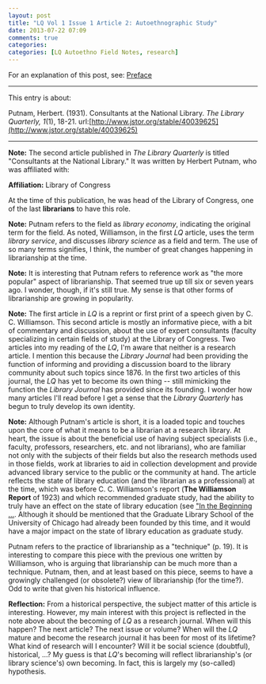 ```yaml
---
layout: post
title: "LQ Vol 1 Issue 1 Article 2: Autoethnographic Study"
date: 2013-07-22 07:09
comments: true
categories: 
categories: [LQ Autoethno Field Notes, research]
---
```


For an explanation of this post, see:
[Preface](/blog/2013/08/14/lq-autoethnography-research-journal-preface/)

---

This entry is about:

Putnam, Herbert. (1931). Consultants at the National Library. *The
Library Quarterly, 1*(1), 18-21.
url:[http://www.jstor.org/stable/40039625](http://www.jstor.org/stable/40039625)

---

**Note:** The second article published in *The Library Quarterly*
is titled "Consultants at the National Library." It was written by
Herbert Putnam, who was affiliated with:

**Affiliation:** Library of Congress

At the time of this publication, he was head of the Library of
Congress, one of the last **librarians** to have this role.

**Note:** Putnam refers to the field as *library economy*,
indicating the original term for the field. As noted, Williamson,
in the first *LQ* article, uses the term *library service*, and
discusses *library science* as a field and term. The use of so
many terms signifies, I think, the number of great changes
happening in librarianship at the time.

**Note:** It is interesting that Putnam refers to reference work
as "the more popular" aspect of librarianship. That seemed true up
till six or seven years ago. I wonder, though, if it's still true.
My sense is that other forms of librarianship are growing in
popularity.

**Note:** The first article in *LQ* is a reprint or first print of
a speech given by C. C. Williamson. This second article is mostly
an informative piece, with a bit of commentary and discussion,
about the use of expert consultants (faculty specializing in
certain fields of study) at the Library of Congress. Two articles
into my reading of the *LQ*, I'm aware that neither is a research
article. I mention this because the *Library Journal* had been
providing the function of informing and providing a discussion
board to the library community about such topics since 1876. In
the first two articles of this journal, the *LQ* has yet to become
its own thing -- still mimicking the function the *Library
Journal* has provided since its founding. I wonder how many
articles I'll read before I get a sense that the *Library
Quarterly* has begun to truly develop its own identity.

**Note:** Although Putnam's article is short, it is a loaded topic
and touches upon the core of what it means to be a librarian at a
research library. At heart, the issue is about the beneficial use
of having subject specialists (i.e., faculty, professors,
researchers, etc. and not librarians), who are familiar not only
with the subjects of their fields but also the research methods
used in those fields, work at libraries to aid in collection
development and provide advanced library service to the public or
the community at hand. The article reflects the state of library
education (and the librarian as a professional) at the time, which
was before C. C. Williamson's report (**The Williamson Report** of
1923) and which recommended graduate study, had the ability to
truly have an effect on the state of library education (see ["In
the Beginning
...](http://www.ala.org/offices/hrdr/librarysupportstaff/history_of_library_support_staff).
Although it should be mentioned that the Graduate Library School
of the University of Chicago had already been founded by this
time, and it would have a major impact on the state of library
education as graduate study.

Putnam refers to the practice of librarianship as a "technique"
(p. 19). It is interesting to compare this piece with the previous
one written by Williamson, who is arguing that librarianship can
be much more than a technique. Putnam, then, and at least based on
this piece, seems to have a growingly challenged (or obsolete?)
view of librarianship (for the time?). Odd to write that given his
historical influence.

**Reflection:** From a historical perspective, the subject matter
of this article is interesting. However, my main interest with
this project is reflected in the note above about the becoming of
*LQ* as a research journal. When will this happen? The next
article? The next issue or volume? When will the *LQ* mature and
become the research journal it has been for most of its lifetime?
What kind of research will I encounter? Will it be social science
(doubtful), historical, ...? My guess is that *LQ*'s becoming will
reflect librarianship's (or library science's) own becoming. In
fact, this is largely my (so-called) hypothesis.
